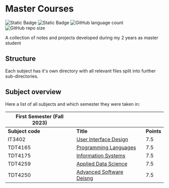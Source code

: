 # Master Courses

![Static Badge](https://img.shields.io/badge/number_of_subjects-5-blue?style=for-the-badge)
![Static Badge](https://img.shields.io/badge/completed_subjects-0-blue?style=for-the-badge)
![GitHub language count](https://img.shields.io/github/languages/count/jKm00/master-courses?style=for-the-badge)
![GitHub repo size](https://img.shields.io/github/repo-size/jKm00/master-courses?style=for-the-badge)




A collection of notes and projects developed during my 2 years as master student

## Structure

Each subject has it's own directory with all relevant files split into further sub-directories.

## Subject overview

Here a list of all subjects and which semester they were taken in:

| First Semester (Fall 2023) |           |            |
| -------------------------- | --------- | ---------- |
| **Subject code**           | **Title** | **Points** |
| IT3402  | [User Interface Design](/IT3402-user-interface-design/) | 7.5 |
| TDT4165 | [Programming Languages](/TDT4165-programming-languages/) | 7.5 |
| TDT4175 | [Information Systems](/TDT4175-information-systems/) | 7.5 |
| TDT4259 | [Applied Data Science](/TDT4259-applied-data-science/) | 7.5 |
| TDT4250 | [Advanced Software Deisng](/TDT4250-advanced-software-design/) | 7.5 |

